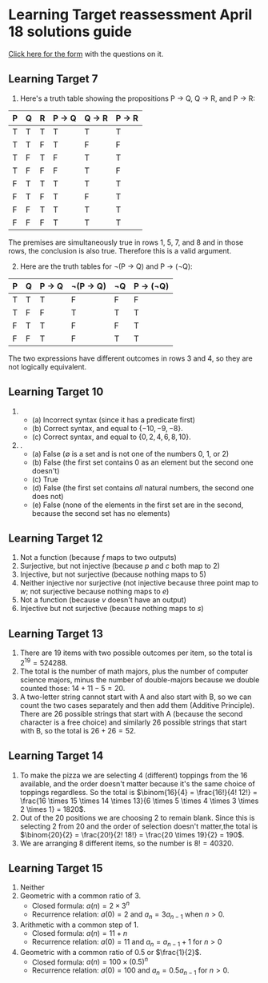 # Learning Target reassessment April 18 solutions guide 

[Click here for the form](https://drive.google.com/open?id=1S4DimqkSU82SiqXEHzHWpQkzu47v6qh9&usp=drive_fs) with the questions on it. 

## Learning Target 7

1. Here's a truth table showing the propositions P → Q, Q → R, and P → R:

| P | Q | R | P → Q | Q → R | P → R |
|---|---|---|-------|-------|-------|
| T | T | T | T     | T     | T     |
| T | T | F | T     | F     | F     |
| T | F | T | F     | T     | T     |
| T | F | F | F     | T     | F     |
| F | T | T | T     | T     | T     |
| F | T | F | T     | F     | T     |
| F | F | T | T     | T     | T     |
| F | F | F | T     | T     | T     |

The premises are simultaneously true in rows 1, 5, 7, and 8 and in those rows, the conclusion is also true. Therefore this is a valid argument. 

2. Here are the truth tables for ¬(P → Q) and P → (¬Q): 

| P | Q | P → Q | ¬(P → Q) | ¬Q | P → (¬Q) |
|---|---|-------|----------|-----|----------|
| T | T | T     | F        | F   | F        |
| T | F | F     | T        | T   | T        |
| F | T | T     | F        | F   | T        |
| F | F | T     | F        | T   | T        |

The two expressions have different outcomes in rows 3 and 4, so they are not logically equivalent. 

## Learning Target 10 

1.
    - (a) Incorrect syntax (since it has a predicate first)
    - (b) Correct syntax, and equal to $\lbrace -10, -9, -8 \rbrace$.
    - (c) Correct syntax, and equal to $\lbrace 0, 2, 4, 6, 8, 10 \rbrace$. 
2. .
   - (a) False ($\emptyset$ is a set and is not one of the numbers 0, 1, or 2)
   - (b) False (the first set contains 0 as an element but the second one doesn't)
   - (c) True 
   - (d) False (the first set contains *all* natural numbers, the second one does not)
   - (e) False (none of the elements in the first set are in the second, because the second set has no elements)

## Learning Target 12

1. Not a function (because $f$ maps to two outputs)
2. Surjective, but not injective (because $p$ and $c$ both map to 2)
3. Injective, but not surjective (because nothing maps to 5)
4. Neither injective nor surjective (not injective because three point map to $w$; not surjective because nothing maps to $e$)
5. Not a function (because $v$ doesn't have an output)
6. Injective but not surjective (because nothing maps to $s$)

## Learning Target 13 

1. There are 19 items with two possible outcomes per item, so the total is $2^{19} = 524288$. 
2. The total is the number of math majors, plus the number of computer science majors, minus the number of double-majors because we double counted those: $14 + 11 - 5 = 20$. 
3. A two-letter string cannot start with A and also start with B, so we can count the two cases separately and then add them (Additive Principle). There are 26 possible strings that start with A (because the second character is a free choice) and similarly 26 possible strings that start with B, so the total is $26 + 26 = 52$. 


## Learning Target 14

1. To make the pizza we are selecting 4 (different) toppings from the 16 available, and the order doesn't matter because it's the same choice of toppings regardless. So the total is $\binom{16}{4} = \frac{16!}{4! 12!} = \frac{16 \times 15 \times 14 \times 13}{6 \times 5 \times 4 \times 3 \times 2 \times 1} = 1820$. 
2. Out of the 20 positions we are choosing 2 to remain blank. Since this is selecting 2 from 20 and the order of selection doesn't matter,the total is $\binom{20}{2} = \frac{20!}{2! 18!} = \frac{20 \times 19}{2} = 190$. 
3. We are arranging 8 different items, so the number is $8! = 40320$. 

## Learning Target 15

1. Neither
2. Geometric with a common ratio of 3.
    - Closed formula: $a(n) = 2 \times 3^n$ 
    - Recurrence relation: $a(0) = 2$ and $a_n = 3a_{n-1}$ when $n > 0$. 
3. Arithmetic with a common step of 1. 
   - Closed formula: $a(n) = 11 + n$ 
   - Recurrence relation: $a(0) = 11$ and $a_n = a_{n-1} + 1$ for $n > 0$
4. Geometric with a common ratio of $0.5$ or $\frac{1}{2}$. 
   - Closed formula: $a(n) = 100 \times (0.5)^n$ 
   - Recurrence relation: $a(0) = 100$ and $a_n = 0.5a_{n-1}$ for $n > 0$.  